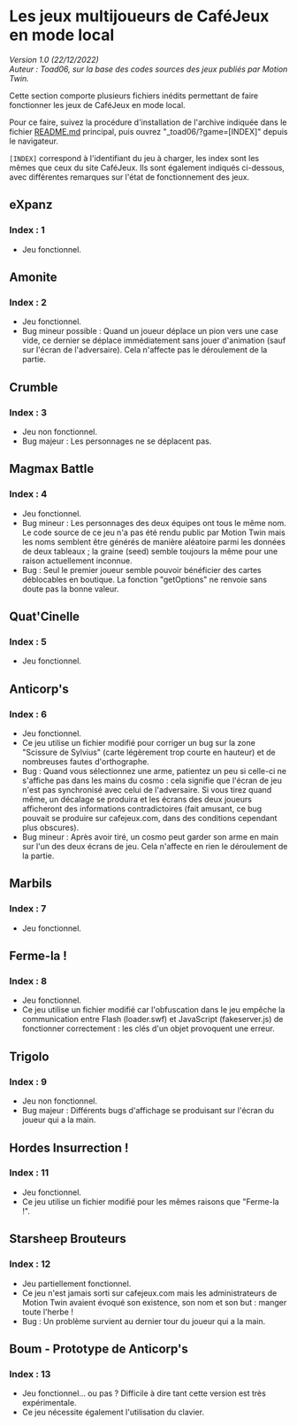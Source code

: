 # Les jeux multijoueurs de CaféJeux en mode local
<em>Version 1.0 (22/12/2022)</em><br/>
<em>Auteur : Toad06, sur la base des codes sources des jeux publiés par Motion Twin.</em>

Cette section comporte plusieurs fichiers inédits permettant de faire fonctionner les jeux de CaféJeux en mode local.

Pour ce faire, suivez la procédure d'installation de l'archive indiquée dans le fichier <a href="../../README.md">README.md</a> principal, puis ouvrez "_toad06/?game=[INDEX]" depuis le navigateur.

`[INDEX]` correspond à l'identifiant du jeu à charger, les index sont les mêmes que ceux du site CaféJeux. Ils sont également indiqués ci-dessous, avec différentes remarques sur l'état de fonctionnement des jeux.


## eXpanz
### Index : 1
- Jeu fonctionnel.

## Amonite
### Index : 2
- Jeu fonctionnel.
- Bug mineur possible : Quand un joueur déplace un pion vers une case vide, ce dernier se déplace immédiatement sans jouer d'animation (sauf sur l'écran de l'adversaire). Cela n'affecte pas le déroulement de la partie.

## Crumble
### Index : 3
- Jeu non fonctionnel.
- Bug majeur : Les personnages ne se déplacent pas.

## Magmax Battle
### Index : 4
- Jeu fonctionnel.
- Bug mineur : Les personnages des deux équipes ont tous le même nom. Le code source de ce jeu n'a pas été rendu public par Motion Twin mais les noms semblent être générés de manière aléatoire parmi les données de deux tableaux ; la graine (seed) semble toujours la même pour une raison actuellement inconnue.
- Bug : Seul le premier joueur semble pouvoir bénéficier des cartes déblocables en boutique. La fonction "getOptions" ne renvoie sans doute pas la bonne valeur.

## Quat'Cinelle
### Index : 5
- Jeu fonctionnel.

## Anticorp's
### Index : 6
- Jeu fonctionnel.
- Ce jeu utilise un fichier modifié pour corriger un bug sur la zone "Scissure de Sylvius" (carte légèrement trop courte en hauteur) et de nombreuses fautes d'orthographe.
- Bug : Quand vous sélectionnez une arme, patientez un peu si celle-ci ne s'affiche pas dans les mains du cosmo : cela signifie que l'écran de jeu n'est pas synchronisé avec celui de l'adversaire. Si vous tirez quand même, un décalage se produira et les écrans des deux joueurs afficheront des informations contradictoires (fait amusant, ce bug pouvait se produire sur cafejeux.com, dans des conditions cependant plus obscures).
- Bug mineur : Après avoir tiré, un cosmo peut garder son arme en main sur l'un des deux écrans de jeu. Cela n'affecte en rien le déroulement de la partie.

## Marbils
### Index : 7
- Jeu fonctionnel.

## Ferme-la !
### Index : 8
- Jeu fonctionnel.
- Ce jeu utilise un fichier modifié car l'obfuscation dans le jeu empêche la communication entre Flash (loader.swf) et JavaScript (fakeserver.js) de fonctionner correctement : les clés d'un objet provoquent une erreur.

## Trigolo
### Index : 9
- Jeu non fonctionnel.
- Bug majeur : Différents bugs d'affichage se produisant sur l'écran du joueur qui a la main.

## Hordes Insurrection !
### Index : 11
- Jeu fonctionnel.
- Ce jeu utilise un fichier modifié pour les mêmes raisons que "Ferme-la !".

## Starsheep Brouteurs
### Index : 12
- Jeu partiellement fonctionnel.
- Ce jeu n'est jamais sorti sur cafejeux.com mais les administrateurs de Motion Twin avaient évoqué son existence, son nom et son but : manger toute l'herbe !
- Bug : Un problème survient au dernier tour du joueur qui a la main.

## Boum - Prototype de Anticorp's
### Index : 13
- Jeu fonctionnel... ou pas ? Difficile à dire tant cette version est très expérimentale.
- Ce jeu nécessite également l'utilisation du clavier.
